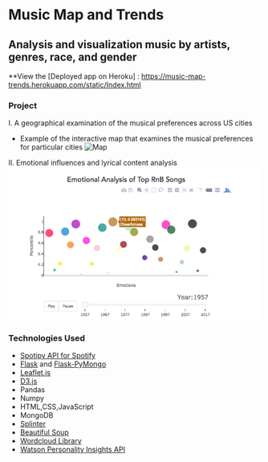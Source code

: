 # Music Map and Trends


## Analysis and visualization music by artists, genres, race, and gender

**View the [Deployed app on Heroku] : https://music-map-trends.herokuapp.com/static/Index.html

### Project

I. A geographical examination of the musical preferences across US cities 
* Example of the interactive map that examines the musical preferences for particular cities
![Map](readmeimg/image.png)

II. Emotional influences and lyrical content analysis 
![bubble_plot](readmeimg/bubble.png)

### Technologies Used

* [Spotipy API for Spotify](http://spotipy.readthedocs.io/en/latest/#api-reference)
* [Flask](http://flask.pocoo.org/docs/0.12/quickstart/) and [Flask-PyMongo](https://flask-pymongo.readthedocs.io/en/latest/)
* [Leaflet.js](http://leafletjs.com/)
* [D3.js](http://d3js.org)
* Pandas
* Numpy
* HTML,CSS,JavaScript
* MongoDB
* [Splinter](https://splinter.readthedocs.io/en/latest/)
* [Beautiful Soup](https://www.crummy.com/software/BeautifulSoup/bs4/doc/)
* [Wordcloud Library](http://amueller.github.io/word_cloud/)
* [Watson Personality Insights API](https://www.ibm.com/watson/developercloud/personality-insights/api/v3)



